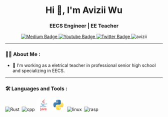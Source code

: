 <h1 align="center">Hi 👋, I'm Avizii Wu</h1>
<h3 align="center">EECS Engineer | EE Teacher</h3>

<div id="badges" align="center">
  <a href="https://medium.com/@wuavizii">
    <img src="https://img.shields.io/badge/Medium-blue?logo=medium&logoColor=white&style=for-the-badge" alt="Medium Badge"/>
  </a>
  <a href="https://www.youtube.com/channel/UCYFMUGFn6cK6aCM7VyYXeoA">
    <img src="https://img.shields.io/badge/YouTube-red?style=for-the-badge&logo=youtube&logoColor=white" alt="Youtube Badge"/>
  </a>
  <a href="https://twitter.com/AviziiWu">
    <img src="https://img.shields.io/badge/Twitter-blue?style=for-the-badge&logo=twitter&logoColor=white" alt="Twitter Badge"/>
  </a>
  <a> 
    <img src="https://komarev.com/ghpvc/?username=avizii&label=Profile%20views&color=0e75b6&style=flat" alt="avizii" /> 
  </a>
  
</div>

---

### :man_technologist: About Me :

- :telescope: I'm working as a eletrical teacher in professional senior high school and specializing in EECS.

--- 

### :hammer_and_wrench: Languages and Tools :
<div>
  <img src="https://www.vectorlogo.zone/logos/rust-lang/rust-lang-ar21.svg" title="Rust" alt="Rust" width="40" height="40"/>&nbsp;
  <img src="https://www.vectorlogo.zone/logos/isocpp/isocpp-icon.svg" title="cpp" alt="cpp" width="40" height="40"/>&nbsp;
  <img src="https://github.com/devicons/devicon/blob/master/icons/java/java-original-wordmark.svg" title="Java" alt="Java" width="40" height="40"/>&nbsp;
  <img src="https://raw.githubusercontent.com/devicons/devicon/master/icons/python/python-original.svg" alt="python" width="40" height="40"/>&nbsp;
  <img src="https://www.vectorlogo.zone/logos/linux/linux-ar21.svg" title="linux" alt="linux" width="40" height="40"/>&nbsp;
  <img src="https://www.vectorlogo.zone/logos/raspberrypi/raspberrypi-ar21.svg" title="rasp" alt="rasp" width="40" height="40"/>&nbsp;
</div>


